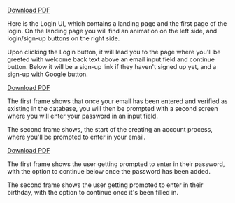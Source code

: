 [Download PDF](/team/pdf/UI-LOGIN-1.pdf)

Here is the Login UI, which contains a landing page and the first page of the login. On the landing page you will find an animation on the left side, and login/sign-up buttons on the right side. 

Upon clicking the Login button, it will lead you to the page where you'll be greeted with welcome back text above an email input field and continue button. Below it will be a sign-up link if they haven't signed up yet, and a sign-up with Google button. 

[Download PDF](/team/pdf/UI-LOGIN-2.pdf)

The first frame shows that once your email has been entered and verified as existing in the database, you will then be prompted with a second screen where you will enter your password in an input field. 

The second frame shows, the start of the creating an account process, where you'll be prompted to enter in your email. 

[Download PDF](/team/pdf/UI-LOGIN-3.pdf)

The first frame shows the user getting prompted to enter in their password, with the option to continue below once the password has been added.

The second frame shows the user getting prompted to enter in their birthday, with the option to continue once it's been filled in. 
